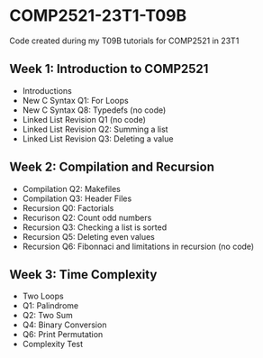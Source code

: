 # COMP2521-23T1-T09B

Code created during my T09B tutorials for COMP2521 in 23T1

## Week 1: Introduction to COMP2521

- Introductions
- New C Syntax Q1: For Loops
- New C Syntax Q8: Typedefs (no code)
- Linked List Revision Q1 (no code)
- Linked List Revision Q2: Summing a list
- Linked List Revision Q3: Deleting a value

## Week 2: Compilation and Recursion

- Compilation Q2: Makefiles
- Compilation Q3: Header Files
- Recursion Q0: Factorials
- Recurison Q2: Count odd numbers
- Recursion Q3: Checking a list is sorted
- Recursion Q5: Deleting even values
- Recursion Q6: Fibonnaci and limitations in recursion (no code)

## Week 3: Time Complexity

- Two Loops
- Q1: Palindrome
- Q2: Two Sum
- Q4: Binary Conversion
- Q6: Print Permutation
- Complexity Test
